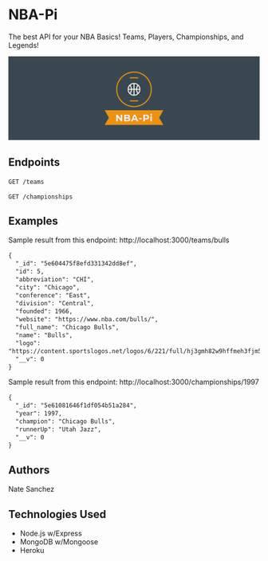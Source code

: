 # NBA-Pi

The best API for your NBA Basics! Teams, Players, Championships, and Legends!

![API logo](apiLogo.png)

## Endpoints

```
GET /teams
```

```
GET /championships
```

## Examples

Sample result from this endpoint: http://localhost:3000/teams/bulls

```
{
  "_id": "5e604475f8efd331342dd8ef",
  "id": 5,
  "abbreviation": "CHI",
  "city": "Chicago",
  "conference": "East",
  "division": "Central",
  "founded": 1966,
  "website": "https://www.nba.com/bulls/",
  "full_name": "Chicago Bulls",
  "name": "Bulls",
  "logo": "https://content.sportslogos.net/logos/6/221/full/hj3gmh82w9hffmeh3fjm5h874.png",
  "__v": 0
}
```

Sample result from this endpoint: http://localhost:3000/championships/1997

```
{
  "_id": "5e61081646f1df054b51a284",
  "year": 1997,
  "champion": "Chicago Bulls",
  "runnerUp": "Utah Jazz",
  "__v": 0
}
```

## Authors

Nate Sanchez

## Technologies Used

- Node.js w/Express
- MongoDB w/Mongoose
- Heroku